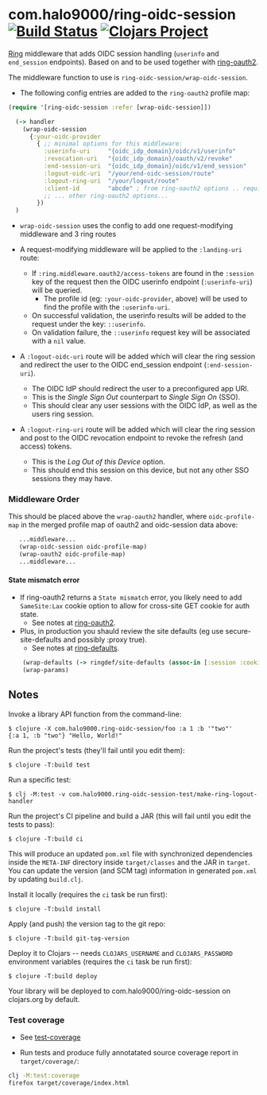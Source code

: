 # com.halo9000/ring-oidc-session  [![Build Status](https://github.com/intronic/ring-oidc-session/actions/workflows/test.yml/badge.svg)](https://github.com/intronic/ring-oidc-session/actions/workflows/test.yml)  [![Clojars Project](https://img.shields.io/clojars/v/com.halo9000/ring-oidc-session.svg)](https://clojars.org/com.halo9000/ring-oidc-session)

[Ring][] middleware that adds OIDC session handling (`userinfo` and `end_session` endpoints).
Based on and to be used together with  [ring-oauth2][].

The middleware function to use is `ring-oidc-session/wrap-oidc-session`.

* The following config entries are added to the `ring-oauth2` profile map:

```clojure
(require '[ring-oidc-session :refer [wrap-oidc-session]])

  (-> handler
    (wrap-oidc-session
      {:your-oidc-provider
        { ;; minimal options for this middleware:
          :userinfo-uri     "{oidc_idp_domain}/oidc/v1/userinfo"
          :revocation-uri   "{oidc_idp_domain}/oauth/v2/revoke"
          :end-session-uri  "{oidc_idp_domain}/oidc/v1/end_session"
          :logout-oidc-uri  "/your/end-oidc-session/route"
          :logout-ring-uri  "/your/logout/route"
          :client-id        "abcde" ; from ring-oauth2 options .. required for revocation endpoint
          ;; ... other ring-oauth2 options...
        })
  )
```

* `wrap-oidc-session` uses the config to add one request-modifying middleware and 3 ring routes

* A request-modifying middleware will be applied to the `:landing-uri` route:
  * If `:ring.middleware.oauth2/access-tokens` are found in the `:session` key of the request then the OIDC userinfo endpoint (`:userinfo-uri`) will be queried.
    * The profile id (eg: `:your-oidc-provider`, above) will be used to find the profile with the `:userinfo-uri`.
  * On successful validation, the userinfo results will be added to the request under the key: `::userinfo`.
  * On validation failure, the `::userinfo` request key will be associated with a `nil` value.

* A `:logout-oidc-uri` route will be added which will clear the ring session and redirect the user to the OIDC end_session endpoint (`:end-session-uri`).
  * The OIDC IdP should redirect the user to a preconfigured app URI.
  * This is the *Single Sign Out* counterpart to *Single Sign On* (SSO).
  * This should clear any user sessions with the OIDC IdP, as well as the users ring session.

* A `:logout-ring-uri` route will be added which will clear the ring session and post to the OIDC revocation endpoint to revoke the refresh (and access) tokens.
  * This is the *Log Out of this Device* option.
  * This should end this session on this device, but not any other SSO sessions they may have.

[ring]: https://github.com/ring-clojure/ring
[oauth 2.0]: https://oauth.net/2/
[ring-oauth2]: https://github.com/weavejester/ring-oauth2

### Middleware Order

This should be placed above the `wrap-oauth2` handler, where `oidc-profile-map` in the merged profile map of oauth2 and oidc-session data above:

```clojure
   ...middleware...
   (wrap-oidc-session oidc-profile-map)
   (wrap-oauth2 oidc-profile-map)
   ...middleware...
```
#### State mismatch error

* If ring-oauth2 returns a `State mismatch` error, you likely need to add `SameSite:Lax` cookie option
  to allow for cross-site GET cookie for auth state.
  * See notes at [ring-oauth2][].
* Plus, in production you shauld review the site defaults (eg use secure-site-defaults and possibly :proxy true).
  * See notes at [ring-defaults][].

```clojure
    (wrap-defaults (-> ringdef/site-defaults (assoc-in [:session :cookie-attrs :same-site] :lax)))
    (wrap-params)
```
[ring-defaults]: https://github.com/ring-clojure/ring-defaults

## Notes

Invoke a library API function from the command-line:

    $ clojure -X com.halo9000.ring-oidc-session/foo :a 1 :b '"two"'
    {:a 1, :b "two"} "Hello, World!"

Run the project's tests (they'll fail until you edit them):

    $ clojure -T:build test

Run a specific test:

    $ clj -M:test -v com.halo9000.ring-oidc-session-test/make-ring-logout-handler

Run the project's CI pipeline and build a JAR (this will fail until you edit the tests to pass):

    $ clojure -T:build ci

This will produce an updated `pom.xml` file with synchronized dependencies inside the `META-INF`
directory inside `target/classes` and the JAR in `target`. You can update the version (and SCM tag)
information in generated `pom.xml` by updating `build.clj`.

Install it locally (requires the `ci` task be run first):

    $ clojure -T:build install

Apply (and push) the version tag to the git repo:

    $ clojure -T:build git-tag-version

Deploy it to Clojars -- needs `CLOJARS_USERNAME` and `CLOJARS_PASSWORD` environment
variables (requires the `ci` task be run first):

    $ clojure -T:build deploy

Your library will be deployed to com.halo9000/ring-oidc-session on clojars.org by default.

### Test coverage

* See [test-coverage][]

* Run tests and produce fully annotatated source coverage report in `target/coverage/`:

```bash
clj -M:test:coverage
firefox target/coverage/index.html
```

[test-coverage]: https://github.com/cloverage/cloverage
